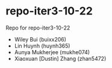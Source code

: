 # repo-iter3-10-22
Repo for repo-iter3-10-22

* Wiley Bui (buixx206)
* Lin Huynh (huynh365)
* Aunya Mukherjee (mukhe074)
* Xiaoxuan [Dustin] Zhang (zhan5472)
